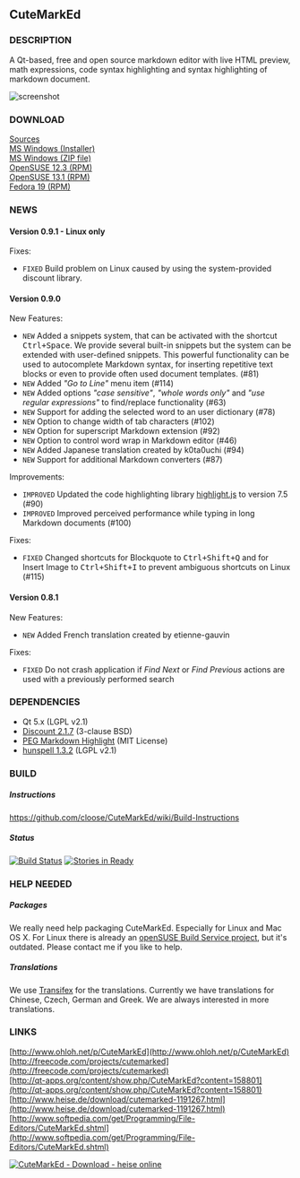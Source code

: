 ## CuteMarkEd

### DESCRIPTION

A Qt-based, free and open source markdown editor with live HTML preview, math expressions, code syntax highlighting and syntax highlighting of markdown document.

![screenshot](http://cloose.github.io/CuteMarkEd/images/screenshot_06.png)

### DOWNLOAD

[Sources](https://github.com/cloose/CuteMarkEd/archive/v0.9.1.tar.gz)  
[MS Windows (Installer)](https://github.com/cloose/CuteMarkEd/releases/download/v0.9.0/cutemarked-0.9.0.msi)  
[MS Windows (ZIP file)](https://github.com/cloose/CuteMarkEd/releases/download/v0.9.0/cutemarked-0.9.0.zip)  
[OpenSUSE 12.3 (RPM)](https://build.opensuse.org/project/show?project=home%3Acloose1974)  
[OpenSUSE 13.1 (RPM)](https://build.opensuse.org/project/show?project=home%3Acloose1974)  
[Fedora 19 (RPM)](https://build.opensuse.org/project/show?project=home%3Acloose1974)  

### NEWS

#### Version 0.9.1 - Linux only

Fixes:

* `FIXED` Build problem on Linux caused by using the system-provided discount library.

#### Version 0.9.0

New Features:

* `NEW` Added a snippets system, that can be activated with the shortcut <kbd>Ctrl+Space</kbd>. We provide several built-in snippets but the system can be extended with user-defined snippets. This powerful functionality can be used to autocomplete Markdown syntax, for inserting repetitive text blocks or even to provide often used document templates. (#81)
* `NEW` Added _"Go to Line"_ menu item (#114)
* `NEW` Added options _"case sensitive"_, _"whole words only"_ and _"use regular expressions"_ to find/replace functionality (#63)
* `NEW` Support for adding the selected word to an user dictionary (#78)
* `NEW` Option to change width of tab characters (#102)
* `NEW` Option for superscript Markdown extension (#92)
* `NEW` Option to control word wrap in Markdown editor (#46)
* `NEW` Added Japanese translation created by k0ta0uchi (#94)
* `NEW` Support for additional Markdown converters (#87)

Improvements:

* `IMPROVED` Updated the code highlighting library [highlight.js](http://highlightjs.org/) to version 7.5 (#90)
* `IMPROVED` Improved perceived performance while typing in long Markdown documents (#100)

Fixes:

* `FIXED` Changed shortcuts for Blockquote to <kbd>Ctrl+Shift+Q</kbd> and for Insert Image to <kbd>Ctrl+Shift+I</kbd> to prevent ambiguous shortcuts on Linux (#115)

#### Version 0.8.1

New Features:

* `NEW` Added French translation created by etienne-gauvin

Fixes:

* `FIXED` Do not crash application if *Find Next* or *Find Previous* actions are used with a previously performed search


### DEPENDENCIES

* Qt 5.x (LGPL v2.1)
* [Discount 2.1.7](http://www.pell.portland.or.us/~orc/Code/discount/) (3-clause BSD)
* [PEG Markdown Highlight](http://hasseg.org/peg-markdown-highlight/) (MIT License)
* [hunspell 1.3.2](http://hunspell.sourceforge.net/) (LGPL v2.1)

### BUILD

##### Instructions

https://github.com/cloose/CuteMarkEd/wiki/Build-Instructions

##### Status

[![Build Status](https://travis-ci.org/cloose/CuteMarkEd.png)](https://travis-ci.org/cloose/CuteMarkEd)
[![Stories in Ready](https://badge.waffle.io/cloose/CuteMarkEd.png?label=ready)](https://waffle.io/cloose/CuteMarkEd)

### HELP NEEDED

##### Packages

We really need help packaging CuteMarkEd. Especially for Linux and Mac OS X. For Linux there is already an [openSUSE Build Service project](https://build.opensuse.org/package/show/home:cloose1974/CuteMarkEd), but it's outdated. Please contact me if you like to help.

##### Translations

We use [Transifex](https://www.transifex.com/projects/p/cutemarked) for the translations. Currently we have translations for Chinese, Czech, German and Greek. We are always interested in more translations.


### LINKS

[http://www.ohloh.net/p/CuteMarkEd](http://www.ohloh.net/p/CuteMarkEd)  
[http://freecode.com/projects/cutemarked](http://freecode.com/projects/cutemarked)  
[http://qt-apps.org/content/show.php/CuteMarkEd?content=158801](http://qt-apps.org/content/show.php/CuteMarkEd?content=158801)  
[http://www.heise.de/download/cutemarked-1191267.html](http://www.heise.de/download/cutemarked-1191267.html)  
[http://www.softpedia.com/get/Programming/File-Editors/CuteMarkEd.shtml](http://www.softpedia.com/get/Programming/File-Editors/CuteMarkEd.shtml)

[![CuteMarkEd - Download - heise online](http://www.heise.de/software/icons/download_logo1.png)](http://www.heise.de/download/cutemarked-1191267.html)
